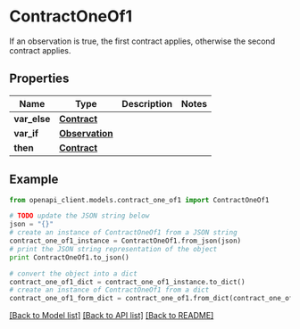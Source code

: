 # ContractOneOf1

If an observation is true, the first contract applies, otherwise the second contract applies.

## Properties
Name | Type | Description | Notes
------------ | ------------- | ------------- | -------------
**var_else** | [**Contract**](Contract.md) |  | 
**var_if** | [**Observation**](Observation.md) |  | 
**then** | [**Contract**](Contract.md) |  | 

## Example

```python
from openapi_client.models.contract_one_of1 import ContractOneOf1

# TODO update the JSON string below
json = "{}"
# create an instance of ContractOneOf1 from a JSON string
contract_one_of1_instance = ContractOneOf1.from_json(json)
# print the JSON string representation of the object
print ContractOneOf1.to_json()

# convert the object into a dict
contract_one_of1_dict = contract_one_of1_instance.to_dict()
# create an instance of ContractOneOf1 from a dict
contract_one_of1_form_dict = contract_one_of1.from_dict(contract_one_of1_dict)
```
[[Back to Model list]](../README.md#documentation-for-models) [[Back to API list]](../README.md#documentation-for-api-endpoints) [[Back to README]](../README.md)


